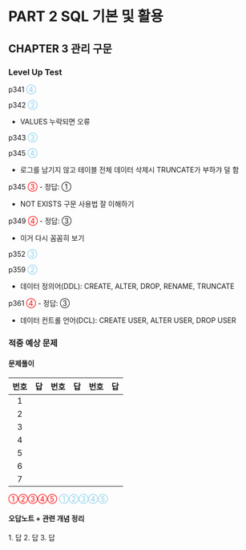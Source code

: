 # PART 2 SQL 기본 및 활용

## CHAPTER 3 관리 구문

### Level Up Test

p341 <span style='color:skyblue'>④</span>

p342 <span style='color:skyblue'>②</span>

- VALUES 누락되면 오류

p343 <span style='color:skyblue'>③</span>

p345 <span style='color:skyblue'>④</span>

- 로그를 남기지 않고 테이블 전체 데이터 삭제시 TRUNCATE가 부하갸 덜 함

p345 <span style='color:red'>③</span> - 정답: ①

- NOT EXISTS 구문 사용법 잘 이해하기

p349 <span style='color:red'>④</span> - 정답: ③

- 이거 다시 꼼꼼히 보기

p352 <span style='color:skyblue'>③</span>

p359 <span style='color:skyblue'>②</span>

- 데이터 정의어(DDL): CREATE, ALTER, DROP, RENAME, TRUNCATE

p361 <span style='color:red'>④</span> - 정답: ③

- 데이터 컨트롤 언어(DCL): CREATE USER, ALTER USER, DROP USER

### 적중 예상 문제

#### 문제풀이

|번호|답|번호|답|번호|답|
|:--:|:--|:--:|:--|:--:|:--|
|1|
|2|
|3|
|4|
|5|
|6|
|7|

<span style='color:red'>①②③④⑤</span>
<span style='color:skyblue'>①②③④⑤</span>

#### 오답노트 + 관련 개념 정리

1\. 답
2\. 답
3\. 답